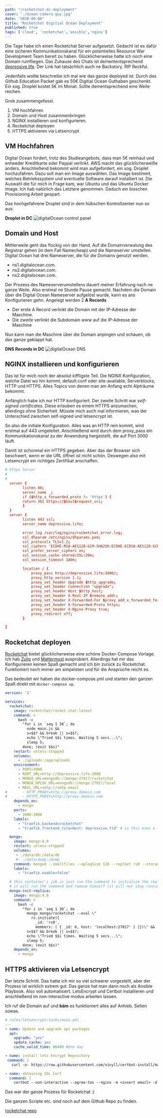 ```yaml
---
path: "/rocketchat-dc-deployment"
cover: "./ocean-camera-guy.jpg"
date: "2020-09-06"
title: "Rocketchat Digitial Ocean Deployment"
published: true
tags: ['cloud', 'rocketchat','ansible','nginx']
---
```

Die Tage habe ich einen Rocketchat Server aufgesetzt. Gedacht ist es dafür eine sicheren Kommunikationskanal für ein potentielles Resource War Development Team bereit zu haben.
Glücklicherweise hatte ich noch eine Domain rumfliegen. Das Zuhause des Chats ist demententsprechend [depressive.life](https://depressive.life). Der Link hat tatsächlich auch ne Backstory. RIP Reckful.

Jedenfalls wollte beschreibe ich mal wie das ganze deployed ist. Durch das Github Education Packet gab es 50€ Digitial Ocean Guthaben geschenkt. Ein sog. Droplet kostet 5€ im Monat. Sollte dementsprechend eine Weile reichen.


Grob zusammengefasst.

1) VM hochfahren
2) Domain und Host zusammenbringen
3) NGINX installieren und konfigurieren.
4) Rocketchat deployen
5) HTTPS aktivieren via Letsencrypt

## VM Hochfahren

Digital Ocean fordert, trotz des Studieangebots, dass man 5€ reinhaut und entweder Kreditkarte oder Paypal verlinkt. AWS macht das glücklicherweiße anders. Anschließend bekommt wird man aufgefordert, ein sog. Droplet hochzufahren. Dazu soll man ein Image auswählen. Das Image bestimmt, welches Betriebssystem und eventuelle Software darauf installiert ist.
Die Auswahl die für mich in Frage kam, war Ubuntu und das Ubuntu Docker Image. Ich hab natürlich das Letztere genommen. Daduch ein bisschen Provisioning Arbeit gespart. 

Das hochgefahrene Droplet sind in dem hübschen Kontrollzenter nun so aus:

**Droplet in DC**
![digitalOcean control panel](./digitalOcean.png)


## Domain und Host

Mittlerweile geht das flockig von der Hand. Auf die Domainverwalung des Registrar gehen (in dem Fall Namecheap) und die Nameserver umstellen. Digital Ocean hat drei Nameserver, die für die Domains genutzt werden.
* ns1.digitalocean.com.
* ns2.digitalocean.com.
* ns2.digitalocean.com.

Der Prozess des Nameserverumstellens dauert meiner Erfahrung nach ne ganze Weile. Also erstmal ne Stunde Pause gemacht. Nachdem die Domain über die Digital Ocean Nameserver aufgelöst wurde, kann es ans Konfigurieren gehn. 
Angelegt werden 2 **A Records**
* Der erste A Record verlinkt die Domain mit der IP-Adresse der Maschine. 
* Die zweite verlinkt die Subdomain *www* auf die IP-Adresse der Maschine

Nun kann man die Maschine über die Domain anpingen und schauen, ob das ganze geklappt hat.

**DNS Records in DC**
![digitalOcean DNS](./digitalOcean2.png)


## NGINX installieren und konfigurieren

Das ist für mich noch der absolut kiffligste Teil. Die NGINX Konfiguration, welche Datei wo hin kommt, default.conf oder site-available, Serverblocks, HTTP und HTTPS. 
Alles Topics von denen man am Anfang echt Alpträume bekommt.

Anfänglich habe ich nur HTTP konfiguriert. Der zweite Schritt war *self-signed certificates*. Diese erlauben es einem HTTPS anzumachen, allerdings ohne Sicherheit. Müsste mich auch mal informieren, was der Unterschied zwischen self-signed und letsencrypt ist. 

So also die initiale Konfiguration. Alles was an HTTP rein kommt, wird erstmal auf 443 umgeleitet. Anschließend wird durch dem proxy_pass ein Kommunikationskanal zu der Anwendung hergestellt, die auf Port 3000 läuft. 

Damit ist schonmal ein HTTPS gegeben. Aber das der Browser sich beschwert, wenn er die URL öffnet ist nicht schön. Deswegen also mit Letsencrypt ein richtiges Zertifikat anschaffen.

```conf
# https Server
#
#
  server {
        listen 80;
        server_name _;
        if ($http_x_forwarded_proto != 'https') {
        return 301 https://$host$request_uri;
        }
  }
  server {
        listen 443 ssl;
        server_name depressive.life;

        error_log /var/log/nginx/rocketchat_error.log;
        ssl_dhparam /etc/nginx/dhparams.pem;
        ssl_protocols TLSv1.2;
        ssl_ciphers 'ECDHE-RSA-AES128-GCM-SHA256:ECDHE-ECDSA-AES128-GCM-SHA256:ECDHE-RSA-AES256-GCM-SHA384:ECDHE-ECDSA-AES256-GCM-SHA384:DHE-RSA-AES128-GCM-SHA256:DHE-DSS-AES128-GCM-SHA256:kEDH+AESGCM:ECDHE-RSA-AES128-SHA256:ECDHE-ECDSA-AES128-SHA256:ECDHE-RSA-AES128-SHA:ECDHE-ECDSA-AES128-SHA:ECDHE-RSA-AES256-SHA384:ECDHE-ECDSA-AES256-SHA384:ECDHE-RSA-AES256-SHA:ECDHE-ECDSA-AES256-SHA:DHE-RSA-AES128-SHA256:DHE-RSA-AES128-SHA:DHE-DSS-AES128-SHA256:DHE-RSA-AES256-SHA256:DHE-DSS-AES256-SHA:DHE-RSA-AES256-SHA:AES128-GCM-SHA256:AES256-GCM-SHA384:AES128-SHA256:AES256-SHA256:AES128-SHA:AES256-SHA:AES:CAMELLIA:DES-CBC3-SHA:!aNULL:!eNULL:!EXPORT:!DES:!RC4:!MD5:!PSK:!aECDH:!EDH-DSS-DES-CBC3-SHA:!EDH-RSA-DES-CBC3-SHA:!KRB5-DES-CBC3-SHA';
        ssl_prefer_server_ciphers on;
        ssl_session_cache shared:SSL:20m;
        ssl_session_timeout 180m;

        location / {
            proxy_pass http://depressive.life:3000/;
            proxy_http_version 1.1;
            proxy_set_header Upgrade $http_upgrade;
            proxy_set_header Connection "upgrade";
            proxy_set_header Host $http_host;
            proxy_set_header X-Real-IP $remote_addr;
            proxy_set_header X-Forwarded-For $proxy_add_x_forwarded_for;
            proxy_set_header X-Forwarded-Proto https;
            proxy_set_header X-Nginx-Proxy true;
            proxy_redirect off;
        }

}
```


## Rocketchat deployen

[Rocketchat](https://rocket.chat/) bietet glücklicherweise eine schöne Docker-Compose Vorlage. Ich hab [Zulip](https://zulipchat.com/) und [Mattermost](https://mattermost.com/) ausprobiert. Allerdings hat mir das Konfigurieren keinen Spaß gemacht und ich bin zurück zu Rocketchat. Funktioniert noch immer am simpelsten und für die Ansprüche reicht es.

Das bedeutet wir haben die docker-compose.yml und starten den ganzen Spaß direkt mit ```docker-compose up```. 


```yaml
version: '2'

services:
  rocketchat:
    image: rocketchat/rocket.chat:latest
    command: >
      bash -c
        "for i in `seq 1 30`; do
          node main.js &&
          s=$$? && break || s=$$?;
          echo \"Tried $$i times. Waiting 5 secs...\";
          sleep 5;
        done; (exit $$s)"
    restart: unless-stopped
    volumes:
      - ./uploads:/app/uploads
    environment:
      - PORT=3000
      - ROOT_URL=http://depressive.life:3000
      - MONGO_URL=mongodb://mongo:27017/rocketchat
      - MONGO_OPLOG_URL=mongodb://mongo:27017/local
      - MAIL_URL=smtp://smtp.email
#       - HTTP_PROXY=http://proxy.domain.com
#       - HTTPS_PROXY=http://proxy.domain.com
    depends_on:
      - mongo
    ports:
      - 3000:3000
    labels:
      - "traefik.backend=rocketchat"
      - "traefik.frontend.rule=Host: depressive.tld" # is this even a thing? idk 

  mongo:
    image: mongo:4.0
    restart: unless-stopped
    volumes:
     - ./data/db:/data/db
     #- ./data/dump:/dump
    command: mongod --smallfiles --oplogSize 128 --replSet rs0 --storageEngine=mmapv1
    labels:
      - "traefik.enable=false"

  # this container's job is just run the command to initialize the replica set.
  # it will run the command and remove himself (it will not stay running)
  mongo-init-replica:
    image: mongo:4.0
    command: >
      bash -c
        "for i in `seq 1 30`; do
          mongo mongo/rocketchat --eval \"
            rs.initiate({
              _id: 'rs0',
              members: [ { _id: 0, host: 'localhost:27017' } ]})\" &&
          s=$$? && break || s=$$?;
          echo \"Tried $$i times. Waiting 5 secs...\";
          sleep 5;
        done; (exit $$s)"
    depends_on:
      - mongo

  ```

## HTTPS aktivieren via Letsencrypt

Der letzte Schritt. Das hatte ich mir so viel schwerer vorgestellt, aber der Prozess ist wirklich extrem gut. Das ganze hat man dann noch als Ansible Playbook.  Also voll automatisiert. LetsEncrypt und Certbot installieren und anschließend im non-interactive modus arbeiten lassen.

Ich ruf die Domain auf und **bäm** es funktioniert alles auf Anhieb. Selten sowas.

```yaml
# roles/letsencrypt/tasks/main.yml
---
- name: Update and upgrade apt packages
  apt:
    upgrade: "yes"
    update_cache: yes
    cache_valid_time: 86400 #One day

- name: install lets Encrypt Repository
 command: |
   curl -o- https://raw.githubusercontent.com/vinyll/certbot-install/master/install.sh | bash

- name: obtaining SSL Cert
  command: |
    certbot --non-interactive --agree-tos --nginx -m <insert email> -d depressive.life -d www.depressive.life
```

Das war der ganze Prozess für Rocketchat :)

Die ganzen Scripte etc. sind noch auf dem Github Repo zu finden.

[rocketchat repo](https://github.com/Soockee/rocketchat.resource.me)
